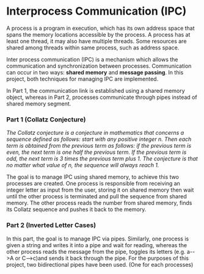 # Interprocess Communication (IPC)

A process is a program in execution, which has its own address space that spans the memory locations accessible by the process. A process has at least one thread, it may also have multiple threads. Some resources are shared among threads within same process, such as address space. 

Inter process communication (IPC) is a mechanism which allows the communication and synchronization between processes.
Communication can occur in two ways: **shared memory** and **message passing**. In this project, both techniques for managing IPC are implemented. 

In Part 1, the communication link is established using a shared memory object, whereas in Part 2, processes communicate through pipes instead of shared memory segment. 

### Part 1 (Collatz Conjecture)

*The Collatz conjecture is a conjecture in mathematics that concerns a sequence defined as follows: start with any positive integer n. Then each term is obtained from the previous term as follows: if the previous term is even, the next term is one half the previous term. If the previous term is odd, the next term is 3 times the previous term plus 1. The conjecture is that no matter what value of n, the sequence will always reach 1.*


The goal is to manage IPC using shared memory, to achieve this two processes are created. One process is responsible from receiving an integer letter as input from the user, storing it on shared memory then wait until the other process is terminated and pull the sequence from shared memory. The other process reads the number from shared memory, finds its Collatz sequence and pushes it back to the memory.

### Part 2 (Inverted Letter Cases)

In this part, the goal is to manage IPC via pipes. Similarly, one process is given a string and writes it into a pipe and wait for reading, whereas the other process reads the message from the pipe, toggles its letters (e.g. a-->A or C-->c)and sends it back through the pipe. For the purposes of this project, two bidirectional pipes have been used. (One for each processes)

